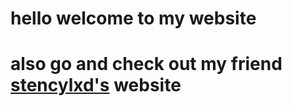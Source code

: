 # hello welcome to my website
# also go and check out my friend [stencylxd's](https://stencylxd.ga) website